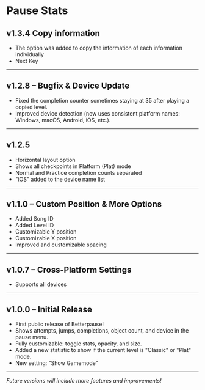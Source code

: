 # Pause Stats
## v1.3.4 Copy information
- The option was added to copy the information of each information individually
- Next Key

---

## v1.2.8 – Bugfix & Device Update
- Fixed the completion counter sometimes staying at 35 after playing a copied level.
- Improved device detection (now uses consistent platform names: Windows, macOS, Android, iOS, etc.).

---

## v1.2.5
- Horizontal layout option
- Shows all checkpoints in Platform (Plat) mode
- Normal and Practice completion counts separated
- "iOS" added to the device name list

---

## v1.1.0 – Custom Position & More Options
- Added Song ID
- Added Level ID
- Customizable Y position
- Customizable X position
- Improved and customizable spacing

---

## v1.0.7 – Cross-Platform Settings
- Supports all devices

---

## v1.0.0 – Initial Release
- First public release of Betterpause!
- Shows attempts, jumps, completions, object count, and device in the pause menu.
- Fully customizable: toggle stats, opacity, and size.
- Added a new statistic to show if the current level is "Classic" or "Plat" mode.
- New setting: "Show Gamemode"

---

*Future versions will include more features and improvements!*